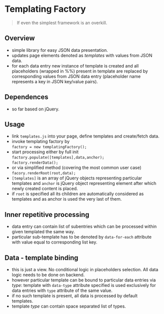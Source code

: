 # Templating Factory

> If even the simplest framework is an overkill.

## Overview

- simple library for easy JSON data presentation.
- updates page elements denoted as *templates* with values from JSON data.
- for each data entry new instance of template is created and all placeholders (wrapped in %%) present in template are replaced by corresponding values from JSON data entry (placeholder name represents a key in JSON key/value pairs).

## Dependences

- so far based on jQuery.

## Usage

- link `templates.js` into your page, define templates and create/fetch data.
- invoke templating factory by\
`factory = new templatingFactory();`
- start processing either by full init\
`factory.populate([templates],data,anchor);`\
`factory.renderData();`
- or via simplified method (covering the most common user case)\
`facory.renderRoot(root,data);`
- `[templates]` is an array of jQuery objects representing particular templates and `anchor` is jQuery object representing element after which newly created content is placed.
- if `root` is specified all its children are automatically considered as templates and as anchor is used the very last of them.

## Inner repetitive processing
- data entry can contain list of subentries which can be processed within given templated the same way.
- particular sub-template has to be denoted by `data-for-each` attribute with value equal to corresponding list key.

## Data - template binding
- this is just a view. No conditional logic in placeholders selection. All data logic needs to be done on backend.
- however particular template can be bound to particular data entries via *type*: template with `data-type` attribute specified is used exclusively for data entries with `type` attribute of the same value.
- if no such template is present, all data is processed by default templates.
- template *type* can contain space separated list of types.
